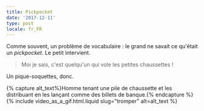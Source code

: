 ```yaml
---
title: Pickpocket
date: '2017-12-11'
type: post
locale: fr_FR
---
```


Comme souvent, un problème de vocabulaire : le grand ne savait ce qu'était un _pickpocket_. Le petit intervient.

> Moi je sais, c'est quelqu'un qui vole les petites chaussettes !

Un pique-soquettes, donc.

{% capture alt_text%}Homme tenant une pile de chaussette et les distribuant en les lançant comme des billets de banque.{% endcapture %}
{% include video_as_a_gif.html.liquid
    slug="tromper"
    alt=alt_text
%}